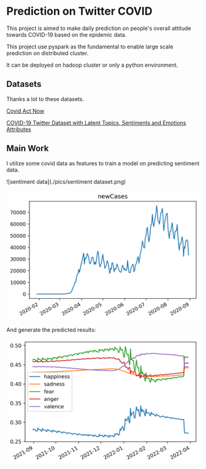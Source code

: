 # Prediction on Twitter COVID

This project is aimed to make daily prediction on people's overall attitude towards COVID-19 based on the epidemic data.

This project use pyspark as the fundamental to enable large scale prediction on distributed cluster.

It can be deployed on hadoop cluster or only a python environment.


## Datasets

Thanks a lot to these datasets.

[Covid Act Now](https://apidocs.covidactnow.org/)

[COVID-19 Twitter Dataset with Latent Topics, Sentiments and Emotions Attributes
](https://www.openicpsr.org/openicpsr/project/120321/version/V11/view;jsessionid=A13FBEE2E74D53DDB6E973A5A1CF69EF)

## Main Work

I utilize some covid data as features to train a model on predicting sentiment data.

![sentiment data](./pics/sentiment dataset.png)

![covid](./pics/newC.png)

And generate the predicted results:

![prediction](./pics/predictions.png)

